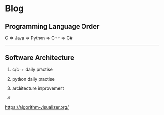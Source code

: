 # Blog

## Programming Language Order


C => Java => Python => C++ => C#

---
## Software Architecture



1. c/c++ daily practise

2. python daily practise

3. architecture improvement

4. 

https://algorithm-visualizer.org/
